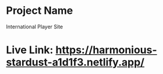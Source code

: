 # Project Name
  International Player Site
  
# Live Link:  https://harmonious-stardust-a1d1f3.netlify.app/

